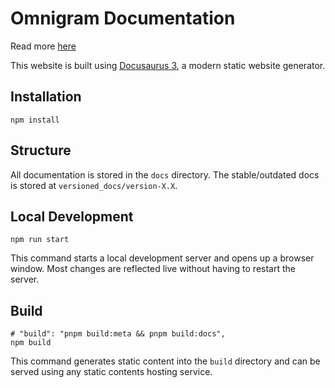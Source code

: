 # Omnigram Documentation

Read more [here](../README.md)

This website is built using [Docusaurus 3](https://docusaurus.io/), a modern static website generator.

## Installation

```console
npm install
```

## Structure

All documentation is stored in the `docs` directory. The stable/outdated docs is stored at `versioned_docs/version-X.X`.

## Local Development

```console
npm run start
```

This command starts a local development server and opens up a browser window. Most changes are reflected live without having to restart the server.

## Build

```console
# "build": "pnpm build:meta && pnpm build:docs",
npm build
```

This command generates static content into the `build` directory and can be served using any static contents hosting service.
